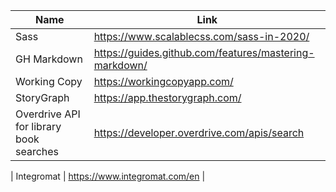 | Name | Link |
|---|---|
|Sass| https://www.scalablecss.com/sass-in-2020/|
|GH Markdown |  https://guides.github.com/features/mastering-markdown/ |
| Working Copy | https://workingcopyapp.com/ |
| StoryGraph | https://app.thestorygraph.com/ |
| Overdrive API for library book searches | https://developer.overdrive.com/apis/search |

|  Integromat | https://www.integromat.com/en |
